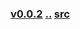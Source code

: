 ### [v0.0.2](https://github.com/littleflute/english/edit/master/voa/learningenglish/WHAT-S%20TRENDING%20TODAY/readme.md) [..](..) [src](https://learningenglish.voanews.com/z/4652)
